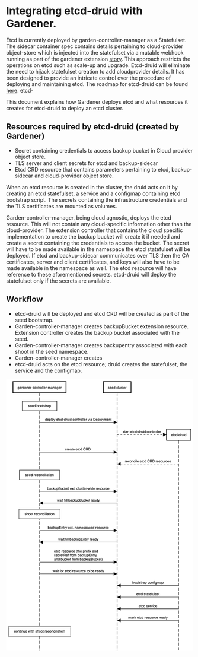 # Integrating etcd-druid with Gardener.

Etcd is currently deployed by garden-controller-manager as a Statefulset. The sidecar container spec contains details pertaining to cloud-provider object-store which is injected into the statefulset via a mutable webhook running as part of the gardener extension [story](https://github.com/gardener/gardener/blob/master/docs/extensions/controlplane-webhooks.md#what-needs-to-be-implemented-to-support-a-new-cloud-provider).  This approach restricts the operations on etcd such as scale-up and upgrade. Etcd-druid will eliminate the need to hijack statefulset creation to add cloudprovider details. It has been designed to provide an intricate control over the procedure of deploying and maintaining etcd. The roadmap for etcd-druid can be found [here](https://github.com/gardener/etcd-druid/issues/2). etcd-

This document explains how Gardener deploys etcd and what resources it creates for etcd-druid to deploy an etcd cluster.

## Resources required by etcd-druid (created by Gardener)

* Secret containing credentials to access backup bucket in Cloud provider object store.
* TLS server and client secrets for etcd and backup-sidecar
* Etcd CRD resource that contains parameters pertaining to etcd, backup-sidecar and cloud-provider object store.

When an etcd resource is created in the cluster, the druid acts on it by creating an etcd statefulset, a service and a configmap containing etcd bootstrap script. The secrets containing the infrastructure credentials and the TLS certificates are mounted as volumes. 

Garden-controller-manager, being cloud agnostic, deploys the etcd resource. This will not contain any cloud-specific information other than the cloud-provider. The extension controller that contains the cloud specific implementation to create the backup bucket will create it if needed and create a secret containing the credentials to access the bucket. The secret will have to be made available in the namespace the etcd statefulset will be deployed. If etcd and backup-sidecar communicates over TLS then the CA certificates, server and client certificates, and keys will also have to be made available in the namespace as well. The etcd resource will have reference to these aforementioned secrets. etcd-druid will deploy the statefulset only if the secrets are available.

## Workflow
* etcd-druid will be deployed and etcd CRD will be created as part of the seed bootstrap.
* Garden-controller-manager creates backupBucket extension resource. Extension controller creates the backup bucket associated with the seed.
* Garden-controller-manager creates backupentry associated with each shoot in the seed namespace. 
* Garden-controller-manager creates   
* etcd-druid acts on the etcd resource; druid creates the statefulset, the service and the configmap.

![etcd-druid](./druid_integration.png)